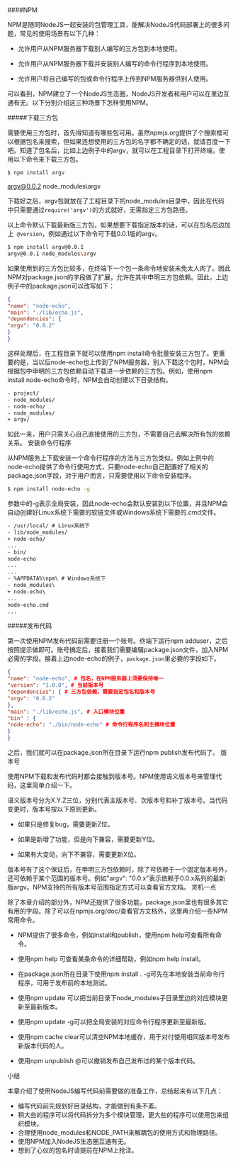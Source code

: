 #
####NPM

NPM是随同NodeJS一起安装的包管理工具，能解决NodeJS代码部署上的很多问题，常见的使用场景有以下几种：

* 允许用户从NPM服务器下载别人编写的三方包到本地使用。

* 允许用户从NPM服务器下载并安装别人编写的命令行程序到本地使用。

* 允许用户将自己编写的包或命令行程序上传到NPM服务器供别人使用。

可以看到，NPM建立了一个NodeJS生态圈，NodeJS开发者和用户可以在里边互通有无。以下分别介绍这三种场景下怎样使用NPM。

#####下载三方包

需要使用三方包时，首先得知道有哪些包可用。虽然npmjs.org提供了个搜索框可以根据包名来搜索，但如果连想使用的三方包的名字都不确定的话，就请百度一下吧。知道了包名后，比如上边例子中的argv，就可以在工程目录下打开终端，使用以下命令来下载三方包。
```bash
$ npm install argv
```
argv@0.0.2 node_modules\argv

下载好之后，argv包就放在了工程目录下的node_modules目录中，因此在代码中只需要通过`require('argv')`的方式就好，无需指定三方包路径。

以上命令默认下载最新版三方包，如果想要下载指定版本的话，可以在包名后边加上` @version`，例如通过以下命令可下载0.0.1版的argv。
```bash
$ npm install argv@0.0.1
argv@0.0.1 node_modules\argv
```
如果使用到的三方包比较多，在终端下一个包一条命令地安装未免太人肉了。因此NPM对package.json的字段做了扩展，允许在其中申明三方包依赖。因此，上边例子中的package.json可以改写如下：
```json
{
"name": "node-echo",
"main": "./lib/echo.js",
"dependencies": {
"argv": "0.0.2"
}
}
```
这样处理后，在工程目录下就可以使用npm install命令批量安装三方包了。更重要的是，当以后node-echo也上传到了NPM服务器，别人下载这个包时，NPM会根据包中申明的三方包依赖自动下载进一步依赖的三方包。例如，使用npm install node-echo命令时，NPM会自动创建以下目录结构。
```html
- project/
- node_modules/
- node-echo/
- node_modules/
+ argv/
```
如此一来，用户只需关心自己直接使用的三方包，不需要自己去解决所有包的依赖关系。
安装命令行程序

从NPM服务上下载安装一个命令行程序的方法与三方包类似。例如上例中的node-echo提供了命令行使用方式，只要node-echo自己配置好了相关的package.json字段，对于用户而言，只需要使用以下命令安装程序。
```bash
$ npm install node-echo -g
```
参数中的-g表示全局安装，因此node-echo会默认安装到以下位置，并且NPM会自动创建好Linux系统下需要的软链文件或Windows系统下需要的.cmd文件。
```html
- /usr/local/ # Linux系统下
- lib/node_modules/
+ node-echo/
...
- bin/
node-echo
...
...
- %APPDATA%\npm\ # Windows系统下
- node_modules\
+ node-echo\
...
node-echo.cmd
...
```
#####发布代码

第一次使用NPM发布代码前需要注册一个账号。终端下运行npm adduser，之后按照提示做即可。账号搞定后，接着我们需要编辑package.json文件，加入NPM必需的字段。接着上边node-echo的例子，`package.json`里必要的字段如下。
```json
{
"name": "node-echo", # 包名，在NPM服务器上须要保持唯一
"version": "1.0.0", # 当前版本号
"dependencies": { # 三方包依赖，需要指定包名和版本号
"argv": "0.0.2"
},
"main": "./lib/echo.js", # 入口模块位置
"bin" : {
"node-echo": "./bin/node-echo" # 命令行程序名和主模块位置
}
}
```
之后，我们就可以在package.json所在目录下运行npm publish发布代码了。
版本号

使用NPM下载和发布代码时都会接触到版本号。NPM使用语义版本号来管理代码，这里简单介绍一下。

语义版本号分为X.Y.Z三位，分别代表主版本号、次版本号和补丁版本号。当代码变更时，版本号按以下原则更新。

+ 如果只是修复bug，需要更新Z位。

+ 如果是新增了功能，但是向下兼容，需要更新Y位。

+ 如果有大变动，向下不兼容，需要更新X位。

版本号有了这个保证后，在申明三方包依赖时，除了可依赖于一个固定版本号外，还可依赖于某个范围的版本号。例如"argv": "0.0.x"表示依赖于0.0.x系列的最新版argv。NPM支持的所有版本号范围指定方式可以查看官方文档。
灵机一点

除了本章介绍的部分外，NPM还提供了很多功能，package.json里也有很多其它有用的字段。除了可以在npmjs.org/doc/查看官方文档外，这里再介绍一些NPM常用命令。

* NPM提供了很多命令，例如install和publish，使用npm help可查看所有命令。

* 使用npm help <command>可查看某条命令的详细帮助，例如npm help install。

* 在package.json所在目录下使用npm install . -g可先在本地安装当前命令行程序，可用于发布前的本地测试。

* 使用npm update <package>可以把当前目录下node_modules子目录里边的对应模块更新至最新版本。

* 使用npm update <package> -g可以把全局安装的对应命令行程序更新至最新版。
* 使用npm cache clear可以清空NPM本地缓存，用于对付使用相同版本号发布新版本代码的人。
* 使用npm unpublish <package>@<version>可以撤销发布自己发布过的某个版本代码。

小结

本章介绍了使用NodeJS编写代码前需要做的准备工作，总结起来有以下几点：


* 编写代码前先规划好目录结构，才能做到有条不紊。
* 稍大些的程序可以将代码拆分为多个模块管理，更大些的程序可以使用包来组织模块。
* 合理使用node_modules和NODE_PATH来解耦包的使用方式和物理路径。
* 使用NPM加入NodeJS生态圈互通有无。
* 想到了心仪的包名时请提前在NPM上抢注。

